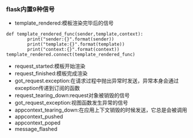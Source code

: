 ### flask内置9种信号

* template\_rendered:模板渲染完毕后的信号

```
def template_rendered_func(sender,template,context):
        print("sender:{}".format(sender))
        print("template:{}".format(template))
        print("context:{}".format(context))
template_rendered.connect(template_rendered_func)
```

* request\_started:模板开始渲染
* request\_finished:模板完成渲染
* got\_request.exception:在请求过程中抛出异常时发送，异常本身会通过exception传递到订阅的函数
* request\_tearing\_down:request对象被销毁的信号
* got\_request\_exception:视图函数发生异常的信号
* appcontext\_tearing\_down:在应用上下文销毁的时候发送，它总是会被调用
* appcontext\_pushed
* appcontext\_poped
* message\_flashed



